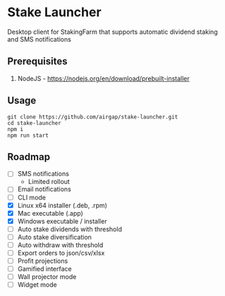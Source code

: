 # Stake Launcher

Desktop client for StakingFarm that supports automatic dividend staking and SMS notifications

## Prerequisites

1. NodeJS - https://nodejs.org/en/download/prebuilt-installer

## Usage

```shell
git clone https://github.com/airgap/stake-launcher.git
cd stake-launcher
npm i
npm run start
```

## Roadmap

- [ ] SMS notifications
  - Limited rollout
- [ ] Email notifications
- [ ] CLI mode
- [x] Linux x64 installer (.deb, .rpm)
- [x] Mac executable (.app)
- [x] Windows executable / installer
- [ ] Auto stake dividends with threshold
- [ ] Auto stake diversification
- [ ] Auto withdraw with threshold
- [ ] Export orders to json/csv/xlsx
- [ ] Profit projections
- [ ] Gamified interface
- [ ] Wall projector mode
- [ ] Widget mode
